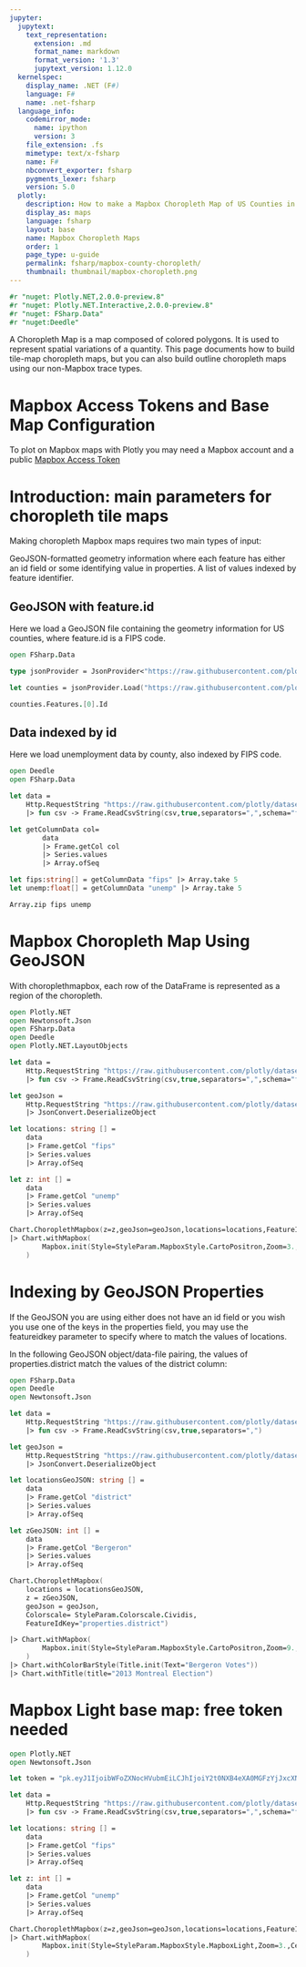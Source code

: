```yaml
---
jupyter:
  jupytext:
    text_representation:
      extension: .md
      format_name: markdown
      format_version: '1.3'
      jupytext_version: 1.12.0
  kernelspec:
    display_name: .NET (F#)
    language: F#
    name: .net-fsharp
  language_info:
    codemirror_mode:
      name: ipython
      version: 3
    file_extension: .fs
    mimetype: text/x-fsharp
    name: F#
    nbconvert_exporter: fsharp
    pygments_lexer: fsharp
    version: 5.0
  plotly:
    description: How to make a Mapbox Choropleth Map of US Counties in F# with Plotly.
    display_as: maps
    language: fsharp
    layout: base
    name: Mapbox Choropleth Maps
    order: 1
    page_type: u-guide
    permalink: fsharp/mapbox-county-choropleth/
    thumbnail: thumbnail/mapbox-choropleth.png
---
```


```fsharp dotnet_interactive={"language": "fsharp"}
#r "nuget: Plotly.NET,2.0.0-preview.8"
#r "nuget: Plotly.NET.Interactive,2.0.0-preview.8"
#r "nuget: FSharp.Data"
#r "nuget:Deedle"
```

A Choropleth Map is a map composed of colored polygons. It is used to represent spatial variations of a quantity. This page documents how to build tile-map choropleth maps, but you can also build outline choropleth maps using our non-Mapbox trace types.

# Mapbox Access Tokens and Base Map Configuration
To plot on Mapbox maps with Plotly you may need a Mapbox account and a public <a href="https://www.mapbox.com/studio">Mapbox Access Token</a>


# Introduction: main parameters for choropleth tile maps


Making choropleth Mapbox maps requires two main types of input:

GeoJSON-formatted geometry information where each feature has either an id field or some identifying value in properties.
A list of values indexed by feature identifier.


## GeoJSON with feature.id


Here we load a GeoJSON file containing the geometry information for US counties, where feature.id is a FIPS code.

```fsharp dotnet_interactive={"language": "fsharp"}
open FSharp.Data

type jsonProvider = JsonProvider<"https://raw.githubusercontent.com/plotly/datasets/master/geojson-counties-fips.json">

let counties = jsonProvider.Load("https://raw.githubusercontent.com/plotly/datasets/master/geojson-counties-fips.json")

counties.Features.[0].Id

```

## Data indexed by id


Here we load unemployment data by county, also indexed by FIPS code.

```fsharp dotnet_interactive={"language": "fsharp"}
open Deedle
open FSharp.Data

let data =
    Http.RequestString "https://raw.githubusercontent.com/plotly/datasets/master/fips-unemp-16.csv"
    |> fun csv -> Frame.ReadCsvString(csv,true,separators=",",schema="fips=string,unemp=float")

let getColumnData col=
        data
        |> Frame.getCol col
        |> Series.values
        |> Array.ofSeq

let fips:string[] = getColumnData "fips" |> Array.take 5
let unemp:float[] = getColumnData "unemp" |> Array.take 5

Array.zip fips unemp
```

# Mapbox Choropleth Map Using GeoJSON


With choroplethmapbox, each row of the DataFrame is represented as a region of the choropleth.

```fsharp dotnet_interactive={"language": "fsharp"}
open Plotly.NET
open Newtonsoft.Json
open FSharp.Data
open Deedle
open Plotly.NET.LayoutObjects

let data =
    Http.RequestString "https://raw.githubusercontent.com/plotly/datasets/master/fips-unemp-16.csv"
    |> fun csv -> Frame.ReadCsvString(csv,true,separators=",",schema="fips=string,unemp=float")

let geoJson =
    Http.RequestString "https://raw.githubusercontent.com/plotly/datasets/master/geojson-counties-fips.json"
    |> JsonConvert.DeserializeObject

let locations: string [] =
    data
    |> Frame.getCol "fips"
    |> Series.values
    |> Array.ofSeq

let z: int [] =
    data
    |> Frame.getCol "unemp"
    |> Series.values
    |> Array.ofSeq

Chart.ChoroplethMapbox(z=z,geoJson=geoJson,locations=locations,FeatureIdKey="id",Colorscale=StyleParam.Colorscale.Viridis,ZMin=0.,ZMax=12.)
|> Chart.withMapbox(
        Mapbox.init(Style=StyleParam.MapboxStyle.CartoPositron,Zoom=3.,Center=(-95.7129,37.0902))
    )

```

# Indexing by GeoJSON Properties


If the GeoJSON you are using either does not have an id field or you wish you use one of the keys in the properties field, you may use the featureidkey parameter to specify where to match the values of locations.

In the following GeoJSON object/data-file pairing, the values of properties.district match the values of the district column:

```fsharp dotnet_interactive={"language": "fsharp"}
open FSharp.Data
open Deedle
open Newtonsoft.Json

let data =
    Http.RequestString "https://raw.githubusercontent.com/plotly/datasets/master/election.csv"
    |> fun csv -> Frame.ReadCsvString(csv,true,separators=",")

let geoJson =
    Http.RequestString "https://raw.githubusercontent.com/plotly/datasets/master/election.geojson"
    |> JsonConvert.DeserializeObject

let locationsGeoJSON: string [] =
    data
    |> Frame.getCol "district"
    |> Series.values
    |> Array.ofSeq

let zGeoJSON: int [] =
    data
    |> Frame.getCol "Bergeron"
    |> Series.values
    |> Array.ofSeq

Chart.ChoroplethMapbox(
    locations = locationsGeoJSON,
    z = zGeoJSON,
    geoJson = geoJson,
    Colorscale= StyleParam.Colorscale.Cividis,
    FeatureIdKey="properties.district")

|> Chart.withMapbox(
        Mapbox.init(Style=StyleParam.MapboxStyle.CartoPositron,Zoom=9.,Center=(-73.7073,45.5517))
    )
|> Chart.withColorBarStyle(Title.init(Text="Bergeron Votes"))
|> Chart.withTitle(title="2013 Montreal Election")

```

# Mapbox Light base map: free token needed

```fsharp dotnet_interactive={"language": "fsharp"}
open Plotly.NET
open Newtonsoft.Json

let token = "pk.eyJ1IjoibWFoZXNocHVubmEiLCJhIjoiY2t0NXB4eXA0MGFzYjJxcXN3b2xpNzc2ZSJ9.xliv67HWVdNd_tfmfgMXmA" //# you will need your own token

let data =
    Http.RequestString "https://raw.githubusercontent.com/plotly/datasets/master/fips-unemp-16.csv"
    |> fun csv -> Frame.ReadCsvString(csv,true,separators=",",schema="fips=string,unemp=float")

let locations: string [] =
    data
    |> Frame.getCol "fips"
    |> Series.values
    |> Array.ofSeq

let z: int [] =
    data
    |> Frame.getCol "unemp"
    |> Series.values
    |> Array.ofSeq

Chart.ChoroplethMapbox(z=z,geoJson=geoJson,locations=locations,FeatureIdKey="id",Colorscale=StyleParam.Colorscale.Viridis,ZMin=0.,ZMax=12.)
|> Chart.withMapbox(
        Mapbox.init(Style=StyleParam.MapboxStyle.MapboxLight,Zoom=3.,Center=(-95.7129,37.0902),AccessToken=token)
    )

```
